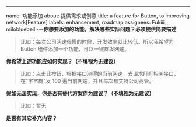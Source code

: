 ---

name: 功能添加 about: 提供需求或创意 title: a feature for Button, to improving network[Feature] labels: enhancement, roadmap assignees: Fukiii, milobluebell ---**你想要添加的功能，解决哪些实际问题？必须提供简要描述**

> 比如：每次公司网速很慢的时候，开发效率就比较低。所以我希望为 Button 组件添加一个功能，可以一键群发网速。

**你希望上述功能应如何实现？（不填视为无建议）**

> 比如：点击此按钮，根据接口测得的当前网速，去请求盯盯相关接口，在"宇宙群"发 100 遍当前网速，并且每次都艾特公司高管。

**假如无法实现，你是否有替代方案作为建议？（不填视为无建议）**

> 比如：暂无

**是否有其它补充内容？**
